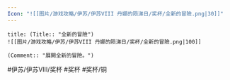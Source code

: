 ```yaml
---
Icon: "![[图片/游戏攻略/伊苏/伊苏VIII 丹娜的陨涕日/奖杯/全新的冒險.png|30]]"
---
```

```ad-common-bronze-trophy
title: (Title:: "全新的冒險")
![[图片/游戏攻略/伊苏/伊苏VIII 丹娜的陨涕日/奖杯/全新的冒險.png|100]]

(Comment:: "展開全新的冒險。")
```

#伊苏/伊苏VIII/奖杯 #奖杯 #奖杯/铜
